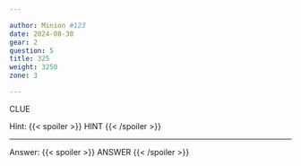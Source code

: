 ```yaml
---

author: Minion #123
date: 2024-08-30
gear: 2
question: 5
title: 325
weight: 3250
zone: 3

---
```


CLUE

Hint: {{< spoiler >}} HINT {{< /spoiler >}}

---

Answer: {{< spoiler >}} ANSWER {{< /spoiler >}}

